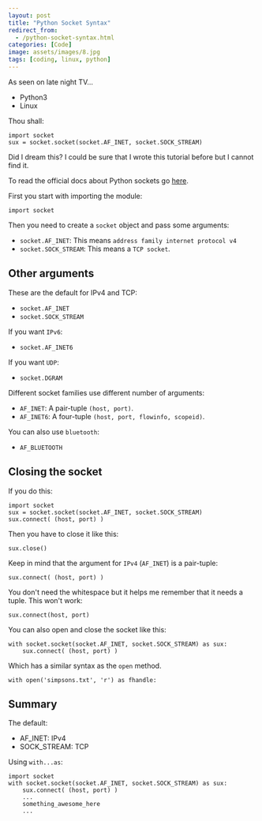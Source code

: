 ```yaml
---
layout: post
title: "Python Socket Syntax"
redirect_from:
  - /python-socket-syntax.html
categories: [Code]
image: assets/images/8.jpg
tags: [coding, linux, python]
---
```


As seen on late night TV...

* Python3
* Linux

Thou shall:

    import socket
    sux = socket.socket(socket.AF_INET, socket.SOCK_STREAM)

Did I dream this? I could be sure that I wrote this tutorial before but I cannot find it.

To read the official docs about Python sockets go <a href="https://docs.python.org/3/library/socket.html" target="_blank">here</a>.

First you start with importing the module:

    import socket

Then you need to create a `socket` object and pass some arguments:

* `socket.AF_INET`: This means `address family internet protocol v4`
* `socket.SOCK_STREAM`: This means a `TCP socket`.

## Other arguments

These are the default for IPv4 and TCP:

* `socket.AF_INET`
* `socket.SOCK_STREAM`

If you want `IPv6`:

* `socket.AF_INET6`

If you want `UDP`:

* `socket.DGRAM`

Different socket families use different number of arguments:

* `AF_INET`: A pair-tuple `(host, port)`.
* `AF_INET6`: A four-tuple `(host, port, flowinfo, scopeid)`.

You can also use `bluetooth`:

* `AF_BLUETOOTH`

## Closing the socket

If you do this:

    import socket
    sux = socket.socket(socket.AF_INET, socket.SOCK_STREAM)
    sux.connect( (host, port) )

Then you have to close it like this:

    sux.close()

Keep in mind that the argument for `IPv4` (`AF_INET`) is a pair-tuple:

    sux.connect( (host, port) )

You don't need the whitespace but it helps me remember that it needs a tuple. This won't work:

    sux.connect(host, port)

You can also open and close the socket like this:

    with socket.socket(socket.AF_INET, socket.SOCK_STREAM) as sux:
        sux.connect( (host, port) )

Which has a similar syntax as the `open` method.

    with open('simpsons.txt', 'r') as fhandle:

## Summary

The default:

* AF_INET: IPv4
* SOCK_STREAM: TCP

Using `with...as`:

    import socket
    with socket.socket(socket.AF_INET, socket.SOCK_STREAM) as sux:
        sux.connect( (host, port) )
        ...
        something_awesome_here
        ...